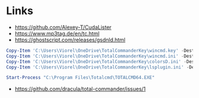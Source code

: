 # Links

- https://github.com/Alexey-T/CudaLister
- https://www.mp3tag.de/en/tc.html
- https://ghostscript.com/releases/gsdnld.html

``` powershell
Copy-Item 'C:\Users\Viorel\OneDrive\TotalCommanderKey\wincmd.key' -Destination 'C:\Program Files\Totalcmd'
Copy-Item 'C:\Users\Viorel\OneDrive\TotalCommanderKey\wincmd.ini' -Destination "$env:APPDATA\GHISLER"
Copy-Item 'C:\Users\Viorel\OneDrive\TotalCommanderKey\colorsD.ini' -Destination "$env:APPDATA\GHISLER"
Copy-Item 'C:\Users\Viorel\OneDrive\TotalCommanderKey\lsplugin.ini' -Destination "$env:APPDATA\GHISLER"

Start-Process "C:\Program Files\Totalcmd\TOTALCMD64.EXE"
```

- https://github.com/dracula/total-commander/issues/1
